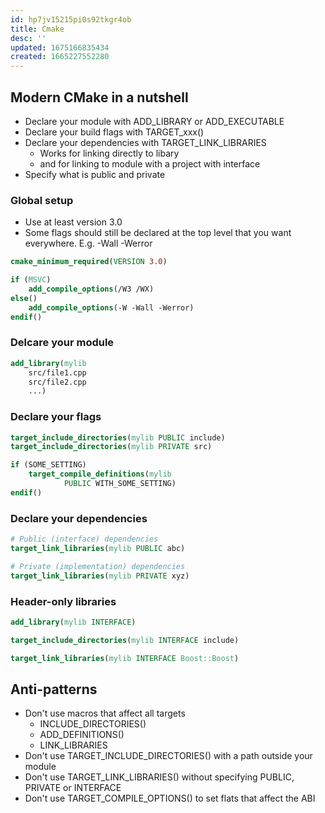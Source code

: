 ```yaml
---
id: hp7jv15215pi0s92tkgr4ob
title: Cmake
desc: ''
updated: 1675166835434
created: 1665227552280
---
```


## Modern CMake in a nutshell

- Declare your module with ADD_LIBRARY or ADD_EXECUTABLE  
- Declare your build flags with TARGET_xxx()  
- Declare your dependencies with TARGET_LINK_LIBRARIES  
  - Works for linking directly to libary
  - and for linking to module with a project with interface
- Specify what is public and private

### Global setup

- Use at least version 3.0
- Some flags should still be declared at the top level that you want everywhere. E.g. -Wall -Werror

```cmake
cmake_minimum_required(VERSION 3.0)

if (MSVC)
    add_compile_options(/W3 /WX)
else()
    add_compile_options(-W -Wall -Werror)
endif()
```

### Delcare your module

```cmake
add_library(mylib
    src/file1.cpp
    src/file2.cpp
    ...)
```

### Declare your flags

```cmake
target_include_directories(mylib PUBLIC include)
target_include_directories(mylib PRIVATE src)

if (SOME_SETTING)
    target_compile_definitions(mylib
            PUBLIC WITH_SOME_SETTING)
endif()
```

### Declare your dependencies

```cmake
# Public (interface) dependencies
target_link_libraries(mylib PUBLIC abc)

# Private (implementation) dependencies
target_link_libraries(mylib PRIVATE xyz)
```

### Header-only libraries

```cmake
add_library(mylib INTERFACE)

target_include_directories(mylib INTERFACE include)

target_link_libraries(mylib INTERFACE Boost::Boost)
```

## Anti-patterns

- Don't use macros that affect all targets
  - INCLUDE_DIRECTORIES()
  - ADD_DEFINITIONS()
  - LINK_LIBRARIES
- Don't use TARGET_INCLUDE_DIRECTORIES() with a path outside your module
- Don't use TARGET_LINK_LIBRARIES() without specifying PUBLIC, PRIVATE or INTERFACE
- Don't use TARGET_COMPILE_OPTIONS() to set flats that affect the ABI